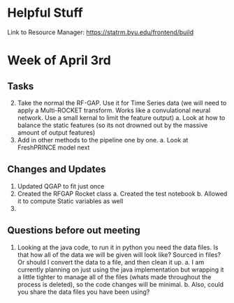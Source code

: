 # Helpful Stuff

Link to Resource Manager:
https://statrm.byu.edu/frontend/build

# Week of April 3rd
## Tasks 
2. Take the normal the RF-GAP. Use it for Time Series data (we will need to apply a Multi-ROCKET transform. Works like a convulational neural network. Use a small kernal to limit the feature output)
    a. Look at how to balance the static features (so its not drowned out by the massive amount of output features)
3. Add in other methods to the pipeline one by one. 
    a. Look at FreshPRINCE model next


## Changes and Updates
1. Updated QGAP to fit just once
2. Created the RFGAP Rocket class
    a. Created the test notebook
    b. Allowed it to compute Static variables as well
3. 

## Questions before out meeting
1. Looking at the java code, to run it in python you need the data files. Is that how all of the data we will be given will look like? Sourced in files? Or should I convert the data to a file, and then clean it up. 
    a. I am currently planning on just using the java implementation but wrapping it a little tighter to manage all of the files (whats made throughout the process is deleted), so the code changes will be minimal. 
    b. Also, could you share the data files you have been using?

